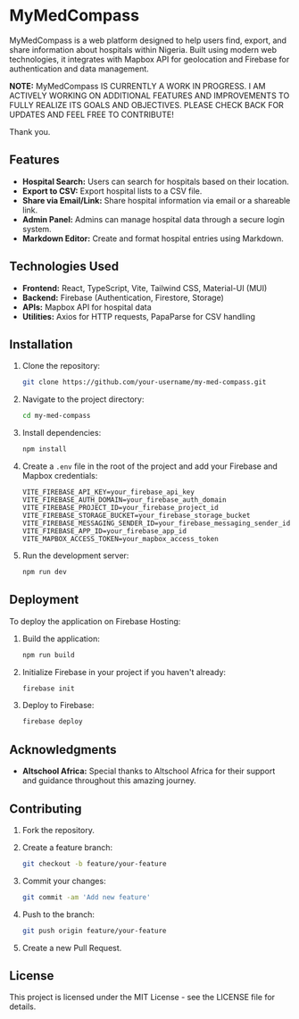# MyMedCompass

MyMedCompass is a web platform designed to help users find, export, and share information about hospitals within Nigeria. Built using modern web technologies, it integrates with Mapbox API for geolocation and Firebase for authentication and data management.

**NOTE:** MyMedCompass IS CURRENTLY A WORK IN PROGRESS. I AM ACTIVELY WORKING ON ADDITIONAL FEATURES AND IMPROVEMENTS TO FULLY REALIZE ITS GOALS AND OBJECTIVES. PLEASE CHECK BACK FOR UPDATES AND FEEL FREE TO CONTRIBUTE! 

Thank you.

## Features

- **Hospital Search:** Users can search for hospitals based on their location.
- **Export to CSV:** Export hospital lists to a CSV file.
- **Share via Email/Link:** Share hospital information via email or a shareable link.
- **Admin Panel:** Admins can manage hospital data through a secure login system.
- **Markdown Editor:** Create and format hospital entries using Markdown.

## Technologies Used

- **Frontend:** React, TypeScript, Vite, Tailwind CSS, Material-UI (MUI)
- **Backend:** Firebase (Authentication, Firestore, Storage)
- **APIs:** Mapbox API for hospital data
- **Utilities:** Axios for HTTP requests, PapaParse for CSV handling

## Installation

1. Clone the repository:

    ```bash
    git clone https://github.com/your-username/my-med-compass.git
    ```

2. Navigate to the project directory:

    ```bash
    cd my-med-compass
    ```

3. Install dependencies:

    ```bash
    npm install
    ```

4. Create a `.env` file in the root of the project and add your Firebase and Mapbox credentials:

    ```env
    VITE_FIREBASE_API_KEY=your_firebase_api_key
    VITE_FIREBASE_AUTH_DOMAIN=your_firebase_auth_domain
    VITE_FIREBASE_PROJECT_ID=your_firebase_project_id
    VITE_FIREBASE_STORAGE_BUCKET=your_firebase_storage_bucket
    VITE_FIREBASE_MESSAGING_SENDER_ID=your_firebase_messaging_sender_id
    VITE_FIREBASE_APP_ID=your_firebase_app_id
    VITE_MAPBOX_ACCESS_TOKEN=your_mapbox_access_token
    ```

5. Run the development server:

    ```bash
    npm run dev
    ```

## Deployment

To deploy the application on Firebase Hosting:

1. Build the application:

    ```bash
    npm run build
    ```

2. Initialize Firebase in your project if you haven't already:

    ```bash
    firebase init
    ```

3. Deploy to Firebase:

    ```bash
    firebase deploy
    ```

## Acknowledgments

- **Altschool Africa:** Special thanks to Altschool Africa for their support and guidance throughout this amazing journey.

## Contributing

1. Fork the repository.

2. Create a feature branch:

    ```bash
    git checkout -b feature/your-feature
    ```

3. Commit your changes:

    ```bash
    git commit -am 'Add new feature'
    ```

4. Push to the branch:

    ```bash
    git push origin feature/your-feature
    ```

5. Create a new Pull Request.

## License

This project is licensed under the MIT License - see the LICENSE file for details.
